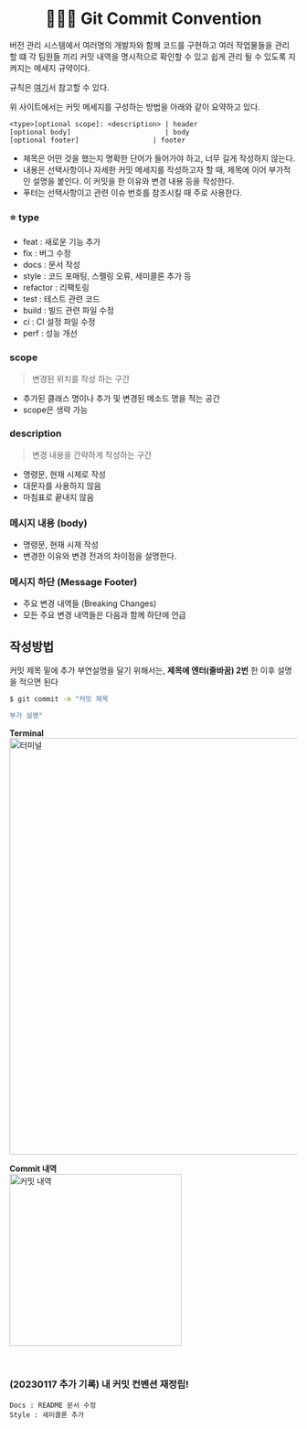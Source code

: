 # <div align="center">👩🏻‍💻 Git Commit Convention</div>

버전 관리 시스템에서 여러명의 개발자와 함께 코드를 구현하고 여러 작업물들을 관리 할 떄 각 팀원들 끼리 커밋 내역을 명시적으로 확인할 수 있고 쉽게 관리 될 수 있도록 지켜지는 메세지 규약이다.   


규칙은 [여기](https://www.conventionalcommits.org/en/v1.0.0/)서 참고할 수 있다.    

위 사이트에서는 커밋 메세지를 구성하는 방법을 아래와 같이 요약하고 있다.
```
<type>[optional scope]: <description> | header
[optional body]                       | body 
[optional footer]                  | footer
```
- 제목은 어떤 것을 했는지 명확한 단어가 들어가야 하고, 너무 길게 작성하지 않는다.
- 내용은 선택사항이나 자세한 커밋 메세지를 작성하고자 할 때, 제목에 이어 부가적인 설명을 붙인다. 이 커밋을 한 이유와 변경 내용 등을 작성한다.
- 푸터는 선택사항이고 관련 이슈 번호를 참조시킬 때 주로 사용한다.     

### ⭐️ type
* feat : 새로운 기능 추가    
* fix : 버그 수정    
* docs : 문서 작성    
* style : 코드 포매팅, 스펠링 오류, 세미콜론 추가 등    
* refactor : 리팩토링    
* test : 테스트 관련 코드      
* build : 빌드 관련 파일 수정      
* ci : CI 설정 파일 수정    
* perf : 성능 개선    

### scope
> 변경된 위치를 작성 하는 구간
* 추가된 클래스 명이나 추가 및 변경된 메소드 명을 적는 공간
* scope은 생략 가능

### description
> 변경 내용을 간략하게 작성하는 구간
* 명령문, 현재 시제로 작성
* 대문자를 사용하지 않음
* 마침표로 끝내지 않음

### 메시지 내용 (body)
* 명령문, 현재 시제 작성
* 변경한 이유와 변경 전과의 차이점을 설명한다.

### 메시지 하단 (Message Footer)
* 주요 변경 내역들 (Breaking Changes)
* 모든 주요 변경 내역들은 다음과 함께 하단에 언급


## 작성방법
커밋 제목 밑에 추가 부연설명을 달기 위해서는, **제목에 엔터(줄바꿈) 2번** 한 이후 설명을 적으면 된다
```bash
$ git commit -m "커밋 제목

부가 설명"
```    

**Terminal**     
<img width="729" alt="터미널" src="https://user-images.githubusercontent.com/111990266/210247826-809c7cf9-c2f0-4adf-96dc-99f1c7ab944a.png">


**Commit 내역**    
<img width="301" alt="커밋 내역" src="https://user-images.githubusercontent.com/111990266/210247783-712eddc9-fa9e-4d19-bb8e-55cabcea8809.png">

<br>

### (20230117 추가 기록) 내 커밋 컨벤션 재정립!
```
Docs : README 문서 수정
Style : 세미콜론 추가
```